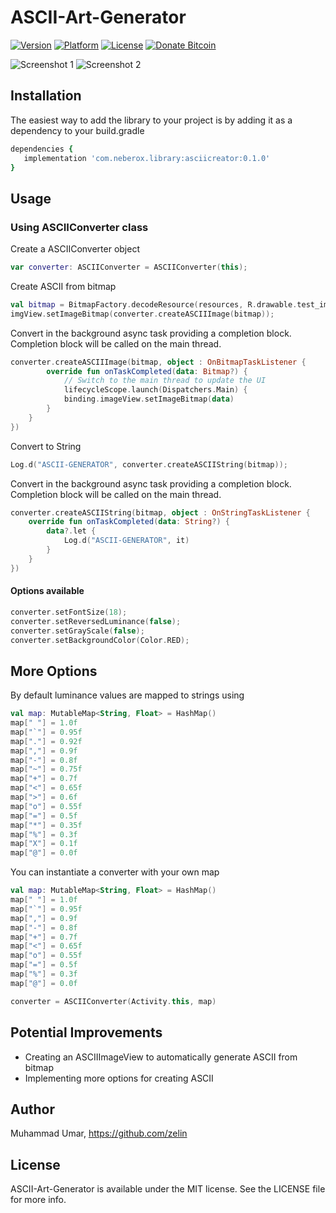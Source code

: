 # ASCII-Art-Generator

[![Version](https://img.shields.io/badge/Version-0.0.1-brightgreen.svg)](https://github.com/zelin/ASCII-Art-Generator)
[![Platform](https://img.shields.io/badge/Platform-Android-orange.svg)](https://github.com/zelin/ASCII-Art-Generator)
[![License](https://img.shields.io/badge/License-MIT-black.svg)](https://github.com/zelin/ASCII-Art-Generator)
[![Donate Bitcoin](https://img.shields.io/badge/Donate-Bitcoin-green.svg)](http://neberox.tk/donate/?amount=2&currency=USD)

![Screenshot 1](./Screenshots/image_1.jpg)
![Screenshot 2](./Screenshots/image_2.jpg)

## Installation

The easiest way to add the library to your project is by adding it as a dependency to your build.gradle

```ruby
dependencies {
   implementation 'com.neberox.library:asciicreator:0.1.0'
}
```

## Usage

### Using ASCIIConverter class

Create a ASCIIConverter object

```kotlin
var converter: ASCIIConverter = ASCIIConverter(this);
```

Create ASCII from bitmap

```kotlin
val bitmap = BitmapFactory.decodeResource(resources, R.drawable.test_image)
imgView.setImageBitmap(converter.createASCIIImage(bitmap));
```

Convert in the background async task providing a completion block. 
Completion block will be called on the main thread.

```kotlin
converter.createASCIIImage(bitmap, object : OnBitmapTaskListener {
        override fun onTaskCompleted(data: Bitmap?) {
            // Switch to the main thread to update the UI
            lifecycleScope.launch(Dispatchers.Main) {
            binding.imageView.setImageBitmap(data)
        }
    }
})
```

Convert to String
```kotlin
Log.d("ASCII-GENERATOR", converter.createASCIIString(bitmap));
```

Convert in the background async task providing a completion block. 
Completion block will be called on the main thread.

```kotlin
converter.createASCIIString(bitmap, object : OnStringTaskListener {
    override fun onTaskCompleted(data: String?) {
        data?.let {
            Log.d("ASCII-GENERATOR", it)
        }
    }
})
```

#### Options available

```kotlin
converter.setFontSize(18);
converter.setReversedLuminance(false);
converter.setGrayScale(false);
converter.setBackgroundColor(Color.RED);
```

## More Options

By default luminance values are mapped to strings using 

```kotlin
val map: MutableMap<String, Float> = HashMap()
map[" "] = 1.0f
map["`"] = 0.95f
map["."] = 0.92f
map[","] = 0.9f
map["-"] = 0.8f
map["~"] = 0.75f
map["+"] = 0.7f
map["<"] = 0.65f
map[">"] = 0.6f
map["o"] = 0.55f
map["="] = 0.5f
map["*"] = 0.35f
map["%"] = 0.3f
map["X"] = 0.1f
map["@"] = 0.0f
```

You can instantiate a converter with your own map

```kotlin
val map: MutableMap<String, Float> = HashMap()
map[" "] = 1.0f
map["`"] = 0.95f
map[","] = 0.9f
map["-"] = 0.8f
map["+"] = 0.7f
map["<"] = 0.65f
map["o"] = 0.55f
map["="] = 0.5f
map["%"] = 0.3f
map["@"] = 0.0f

converter = ASCIIConverter(Activity.this, map)
```

## Potential Improvements
* Creating an ASCIIImageView to automatically generate ASCII from bitmap
* Implementing more options for creating ASCII

## Author

Muhammad Umar, https://github.com/zelin

## License

ASCII-Art-Generator is available under the MIT license. See the LICENSE file for more info.
